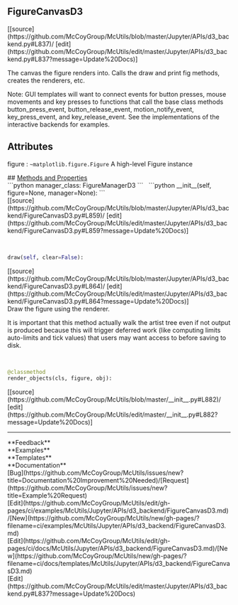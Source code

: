 ## <a id="McUtils.Jupyter.APIs.d3_backend.FigureCanvasD3">FigureCanvasD3</a> 

<div class="docs-source-link" markdown="1">
[[source](https://github.com/McCoyGroup/McUtils/blob/master/Jupyter/APIs/d3_backend.py#L837)/
[edit](https://github.com/McCoyGroup/McUtils/edit/master/Jupyter/APIs/d3_backend.py#L837?message=Update%20Docs)]
</div>

The canvas the figure renders into.  Calls the draw and print fig
methods, creates the renderers, etc.

Note: GUI templates will want to connect events for button presses,
mouse movements and key presses to functions that call the base
class methods button_press_event, button_release_event,
motion_notify_event, key_press_event, and key_release_event.  See the
implementations of the interactive backends for examples.

Attributes
----------
figure : `~matplotlib.figure.Figure`
A high-level Figure instance







<div class="collapsible-section">
 <div class="collapsible-section collapsible-section-header" markdown="1">
## <a class="collapse-link" data-toggle="collapse" href="#methods" markdown="1"> Methods and Properties</a> <a class="float-right" data-toggle="collapse" href="#methods"><i class="fa fa-chevron-down"></i></a>
 </div>
 <div class="collapsible-section collapsible-section-body collapse show" id="methods" markdown="1">
 ```python
manager_class: FigureManagerD3
```
<a id="McUtils.Jupyter.APIs.d3_backend.FigureCanvasD3.__init__" class="docs-object-method">&nbsp;</a> 
```python
__init__(self, figure=None, manager=None): 
```
<div class="docs-source-link" markdown="1">
[[source](https://github.com/McCoyGroup/McUtils/blob/master/Jupyter/APIs/d3_backend/FigureCanvasD3.py#L859)/
[edit](https://github.com/McCoyGroup/McUtils/edit/master/Jupyter/APIs/d3_backend/FigureCanvasD3.py#L859?message=Update%20Docs)]
</div>


<a id="McUtils.Jupyter.APIs.d3_backend.FigureCanvasD3.draw" class="docs-object-method">&nbsp;</a> 
```python
draw(self, clear=False): 
```
<div class="docs-source-link" markdown="1">
[[source](https://github.com/McCoyGroup/McUtils/blob/master/Jupyter/APIs/d3_backend/FigureCanvasD3.py#L864)/
[edit](https://github.com/McCoyGroup/McUtils/edit/master/Jupyter/APIs/d3_backend/FigureCanvasD3.py#L864?message=Update%20Docs)]
</div>
Draw the figure using the renderer.

It is important that this method actually walk the artist tree
even if not output is produced because this will trigger
deferred work (like computing limits auto-limits and tick
values) that users may want access to before saving to disk.


<a id="McUtils.Jupyter.APIs.d3_backend.FigureCanvasD3.render_objects" class="docs-object-method">&nbsp;</a> 
```python
@classmethod
render_objects(cls, figure, obj): 
```
<div class="docs-source-link" markdown="1">
[[source](https://github.com/McCoyGroup/McUtils/blob/master/__init__.py#L882)/
[edit](https://github.com/McCoyGroup/McUtils/edit/master/__init__.py#L882?message=Update%20Docs)]
</div>
 </div>
</div>












---


<div markdown="1" class="text-secondary">
<div class="container">
  <div class="row">
   <div class="col" markdown="1">
**Feedback**   
</div>
   <div class="col" markdown="1">
**Examples**   
</div>
   <div class="col" markdown="1">
**Templates**   
</div>
   <div class="col" markdown="1">
**Documentation**   
</div>
   <div class="col" markdown="1">
   
</div>
   <div class="col" markdown="1">
   
</div>
   <div class="col" markdown="1">
   
</div>
</div>
  <div class="row">
   <div class="col" markdown="1">
[Bug](https://github.com/McCoyGroup/McUtils/issues/new?title=Documentation%20Improvement%20Needed)/[Request](https://github.com/McCoyGroup/McUtils/issues/new?title=Example%20Request)   
</div>
   <div class="col" markdown="1">
[Edit](https://github.com/McCoyGroup/McUtils/edit/gh-pages/ci/examples/McUtils/Jupyter/APIs/d3_backend/FigureCanvasD3.md)/[New](https://github.com/McCoyGroup/McUtils/new/gh-pages/?filename=ci/examples/McUtils/Jupyter/APIs/d3_backend/FigureCanvasD3.md)   
</div>
   <div class="col" markdown="1">
[Edit](https://github.com/McCoyGroup/McUtils/edit/gh-pages/ci/docs/McUtils/Jupyter/APIs/d3_backend/FigureCanvasD3.md)/[New](https://github.com/McCoyGroup/McUtils/new/gh-pages/?filename=ci/docs/templates/McUtils/Jupyter/APIs/d3_backend/FigureCanvasD3.md)   
</div>
   <div class="col" markdown="1">
[Edit](https://github.com/McCoyGroup/McUtils/edit/master/Jupyter/APIs/d3_backend.py#L837?message=Update%20Docs)   
</div>
   <div class="col" markdown="1">
   
</div>
   <div class="col" markdown="1">
   
</div>
   <div class="col" markdown="1">
   
</div>
</div>
</div>
</div>